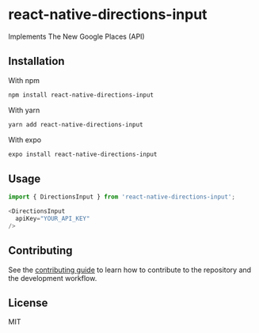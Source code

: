 # react-native-directions-input

Implements The New Google Places (API)

## Installation
With npm
```sh
npm install react-native-directions-input
```
With yarn
```sh
yarn add react-native-directions-input
```
With expo
```sh
expo install react-native-directions-input
```

## Usage

```js
import { DirectionsInput } from 'react-native-directions-input';

<DirectionsInput
  apiKey="YOUR_API_KEY"
/>
```

## Contributing

See the [contributing guide](CONTRIBUTING.md) to learn how to contribute to the repository and the development workflow.

## License

MIT

